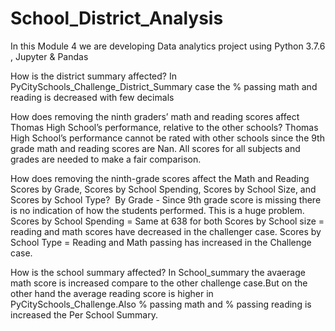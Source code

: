 # School_District_Analysis
In this Module 4 we are developing Data analytics project using Python 3.7.6 , Jupyter &amp; Pandas

How is the district summary affected?
In PyCitySchools_Challenge_District_Summary case the % passing math and reading is decreased with few decimals 


How does removing the ninth graders’ math and reading scores affect Thomas High School’s performance, relative to the other schools?
Thomas High School’s performance cannot be rated with other schools since the 9th grade math and reading scores are Nan. All scores for all subjects and grades are needed to make a fair comparison.


 How does removing the ninth-grade scores affect the Math and Reading Scores by Grade, Scores by School Spending, Scores by School Size, and Scores by School Type? 
By Grade - Since 9th grade score is missing there is no indication of how the students performed. This is a huge problem.
Scores by School Spending = Same at 638 for both
Scores by School size = reading and math scores have decreased in the challenger case. 
Scores by School Type = Reading and Math passing has increased in the Challenge case.


How is the school summary affected?
In School_summary the avaerage math score is increased compare to the other challenge case.But on the other hand the average reading score is higher in PyCitySchools_Challenge.Also % passing math and % passing reading  is increased the Per School Summary.






